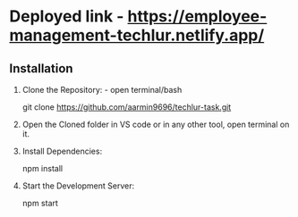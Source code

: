 # Deployed link - https://employee-management-techlur.netlify.app/

## Installation 

1. Clone the Repository: - open terminal/bash

   git clone https://github.com/aarmin9696/techlur-task.git

2. Open the Cloned folder in VS code or in any other tool, open terminal on it.

3. Install Dependencies:

   npm install

4. Start the Development Server:

   npm start
